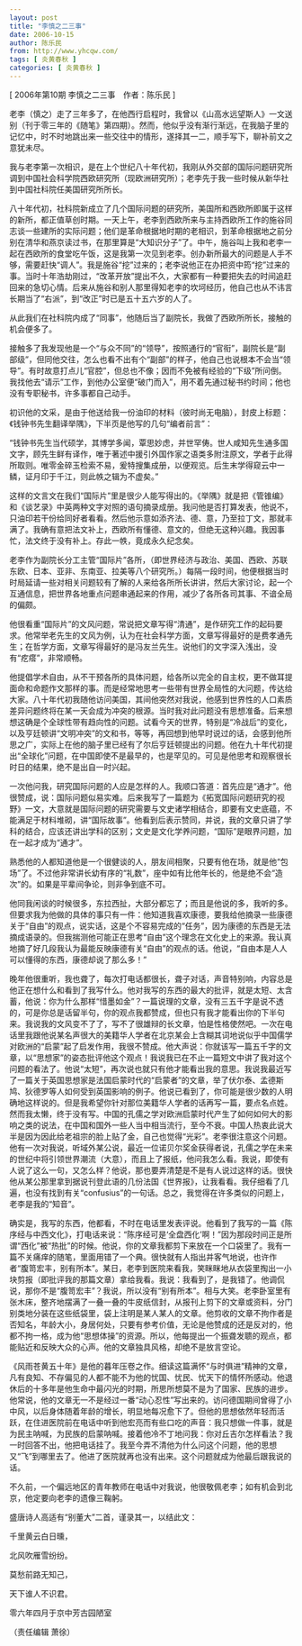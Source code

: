 ```yaml
---
layout: post
title: "李慎之二三事"
date: 2006-10-15
author: 陈乐民
from: http://www.yhcqw.com/
tags: [ 炎黄春秋 ]
categories: [ 炎黄春秋 ]
---
```



[ 2006年第10期 李慎之二三事　作者：陈乐民 ]


老李（慎之）走了三年多了，在他西行启程时，我曾以《山高水远望斯人》一文送别（刊于零三年的《随笔》第四期）。然而，他似乎没有渐行渐远，在我脑子里的记忆中，时不时地跳出来一些交往中的情形，遂择其一二，顺手写下，聊补前文之意犹未尽。


我与老李第一次相识，是在上个世纪八十年代初，我刚从外交部的国际问题研究所调到中国社会科学院西欧研究所（现欧洲研究所）；老李先于我一些时候从新华社到中国社科院任美国研究所所长。


八十年代初，社科院新成立了几个国际问题的研究所，美国所和西欧所即属于这样的新所，都正值草创时期。一天上午，老李到西欧所来与主持西欧所工作的施谷同志谈一些建所的实际问题；他们是革命根据地时期的老相识，到革命根据地之前分别在清华和燕京读过书，在那里算是“大知识分子”了。中午，施谷叫上我和老李一起在西欧所的食堂吃午饭，这是我第一次见到老李。创办新所最大的问题是人手不够，需要赶快“调人”。我是施谷“挖”过来的；老李说他正在办把资中筠“挖”过来的事。当时十年浩劫刚过，“改革开放”提出不久，大家都有一种要把失去的时间追赶回来的急切心情。后来从施谷和别人那里得知老李的坎坷经历，他自己也从不讳言长期当了“右派”，到“改正”时已是五十五六岁的人了。

从此我们在社科院内成了“同事”，他随后当了副院长，我做了西欧所所长，接触的机会便多了。


接触多了我发现他是一个“与众不同”的“领导”，按照通行的“官衔”，副院长是“副部级”，但同他交往，怎么也看不出有个“副部”的样子，他自己也说根本不会当“领导”。有时故意打点儿“官腔”，但总也不像；因而不免被有经验的“下级”所问倒。我找他去“请示”工作，到他办公室便“破门而入”，用不着先通过秘书约时间；他也没有专职秘书，许多事都自己动手。

初识他的文采，是由于他送给我一份油印的材料（彼时尚无电脑），封皮上标题：《钱钟书先生翻译举隅》，下半页是他写的几句“编者前言”：


“钱钟书先生当代硕学，其博学多闻，覃思妙虑，并世罕俦。世人咸知先生通多国文字，顾先生鲜有译作，唯于著述中援引外国作家之语类多附注原文，学者于此得所取则。唯零金碎玉检索不易，爰特搜集成册，以便观览。后生末学得窥云中一鳞，证月印于千江，则此帙之辑为不虚矣。”


这样的文言文在我们“国际片”里是很少人能写得出的。《举隅》就是把《管锥编》和《谈艺录》中英两种文字对照的语句摘录成册。我问他是否打算发表，他说不，只油印若干份给同好者看看。然后他示意如添齐法、德、意，乃至拉丁文，那就丰满了。我确有意把法文补上，西欧所有懂德、意文的，但绝无这种兴趣。我因事忙，法文终于没有补上。存此一帙，竟成永久纪念矣。


老李作为副院长分工主管“国际片”各所，（即世界经济与政治、美国、西欧、苏联东欧、日本、亚非、东南亚、拉美等八个研究所。）每隔一段时间，他便根据当时时局延请一些对相关问题较有了解的人来给各所所长讲讲，然后大家讨论，起一个互通信息，把世界各地重点问题串通起来的作用，减少了各所各司其事、不谙全局的偏颇。


他很看重“国际片”的文风问题，常说把文章写得“清通”，是作研究工作的起码要求。他常举老先生的文风为例，认为在社会科学方面，文章写得最好的是费孝通先生；在哲学方面，文章写得最好的是冯友兰先生。说他们的文字深入浅出，没有“疙瘩”，非常顺畅。


他提倡学术自由，从不干预各所的具体问题，给各所以完全的自主权，更不做耳提面命和命题作文那样的事。而是经常地思考一些带有世界全局性的大问题，传达给大家。八十年代初我随他访问美国，其间他突然对我说，他感到世界性的人口素质差异问题终将在某一天会成为冲突的根源。当时我对此问题没有思想准备。后来想想这确是个全球性带有趋向性的问题。试看今天的世界，特别是“冷战后”的变化，以及亨廷顿讲“文明冲突”的文和书，等等，再回想到他早时说过的话，会感到他所思之广，实际上在他的脑子里已经有了尔后亨廷顿提出的问题。他在九十年代初提出“全球化”问题，在中国即使不是最早的，也是罕见的。可见是他思考和观察很长时日的结果，绝不是出自一时兴起。


一次他问我，研究国际问题的人应是怎样的人。我顺口答道：首先应是“通才”。他很赞成，说：国际问题似易实难。后来我写了一篇题为《拓宽国际问题研究的视野》一文，大意就是国际问题的研究需要与文史诸学相结合，即要有文史底蕴，不能满足于材料堆砌，讲“国际故事”。他看到后表示赞同，并说，我的文章只讲了学科的结合，应该还讲出学科的区别；文史是文化学养问题，“国际”是眼界问题，加在一起才成为“通才”。


熟悉他的人都知道他是一个很健谈的人，朋友间相聚，只要有他在场，就是他“包场”了。不过他非常讲长幼有序的“礼数”，座中如有比他年长的，他是绝不会“造次”的。如果是平辈间争论，则非争到底不可。


他同我闲谈的时候很多，东拉西扯，大部分都忘了；而且是他说的多，我听的多。但要求我为他做的具体的事只有一件：他知道我喜欢康德，要我给他摘录一些康德关于“自由”的观点，说实话，这是个不容易完成的“任务”，因为康德的东西是无法摘成语录的。但我揣测他可能正在思考“自由”这个理念在文化史上的来源。我认真地摘了好几段我认为最能反映康德有关“自由”的观点的话。他说，“自由本是人人可以懂得的东西，康德却说了那么多！”


晚年他很重听，我也聋了，每次打电话都很长，聋子对话，声音特别响，内容总是他正在想什么和看到了我写什么。他对我写的东西的最大的批评，就是太短、太含蓄，他说：你为什么那样“惜墨如金”？一篇说理的文章，没有三五千字是说不透的，可是你总是话留半句，你的观点我都赞成，但也只有我才能看出你的下半句来。我说我的文风变不了了，写不了很雄辩的长文章，怕是性格使然吧。一次在电话里我跟他说某名声很大的美籍华人学者在北京某会上含糊其词地说似乎中国儒学对欧洲的“启蒙”起了启发作用，我很不赞成。他大声说：你就该写一篇五千字的文章，以“思想家”的姿态批评他这个观点！我说我已在不止一篇短文中讲了我对这个问题的看法了。他说“太短”，再次说也就只有他才能看出我的意思。我说我最近写了一篇关于英国思想家是法国启蒙时代的“启蒙者”的文章，举了伏尔泰、孟德斯鸠、狄德罗等人如何受到英国影响的例子。他说已看到了，你可能是很少数的人明确地这样说的。但是我希望你针对那位美籍华人学者的话再写一篇，要点名点姓。然而我太懒，终于没有写。中国的孔儒之学对欧洲启蒙时代产生了如何如何大的影响之类的说法，在中国和国外一些人当中相当流行，至今不衰。中国人热衷此说大半是因为因此给老祖宗的脸上贴了金，自己也觉得“光彩”。老李很注意这个问题。他有一次对我说，听域外某公说，最近一位诺贝尔奖金获得者说，孔儒之学在未来的世纪中将引领世界潮流（大意），而且上了报纸，他问我怎么看。我说，即使有人说了这么一句，又怎么样？他说，那也要弄清楚是不是有人说过这样的话。很快他从某公那里拿到据说刊登此语的几份法国《世界报》，让我看看。我仔细看了几遍，也没有找到有关“confusius”的一句话。总之，我觉得在许多类似的问题上，老李是我的“知音”。


确实是，我写的东西，他都看，不时在电话里发表评说。他看到了我写的一篇《陈序经与中西文化》，打电话来说：“陈序经可是‘全盘西化’啊！”因为那段时间正是所谓“西化”被“热批”的时候。他说，你的文章我都剪下来放在一个口袋里了。我有一篇不关痛痒的随笔，里面用错了一个典。很快就有人指出并客气地说，也许作者“腹笥宏丰，别有所本”。某日，老李到医院来看我，笑眯眯地从衣袋里掏出一小块剪报（即批评我的那篇文章）拿给我看。我说：我看到了，是我错了。他调侃说，那你不是“腹笥宏丰”？我说，所以没有“别有所本”。相与大笑。老李卧室里有张木床，整齐地摆满了一叠一叠的牛皮纸信封，从报刊上剪下的文章或资料，分门别类地分装在这些纸袋里，袋上注明是某人某人的文章。他剪收的文章不拘作者是否知名，年龄大小，身居何处，只要有参考价值，无论是他赞成的还是反对的，他都不拘一格，成为他“思想体操”的资源。所以，他每提出一个振聋发聩的观点，都能贴近和反映大众的心声。他的文章独具风格，却绝不是放言空论。


《风雨苍黄五十年》是他的暮年压卷之作。细读这篇满怀“与时俱进”精神的文章，凡有良知、不存偏见的人都不能不为他的忧国、忧民、忧天下的情怀所感动。他退休后的十多年是他生命中最闪光的时期，所思所想莫不是为了国家、民族的进步。他常说，他的文章无一不是经过一番“动心忍性”写出来的。访问德国期间曾得了小中风，以后身体随着年龄的增长，明显地每况愈下了。但他的思想依然年轻而活跃，在住进医院前在电话中听到他宏亮而有些口吃的声音：我只想做一件事，就是为民主呐喊，为民族的启蒙呐喊。接着他冷不丁地问我：你对丘吉尔怎样看法？我一时回答不出，他把电话挂了。我至今弄不清他为什么问这个问题，他的思想又“飞”到哪里去了。他进了医院就再也没有出来。这个问题就成为他最后跟我说的话。

不久前，一个偏远地区的青年教师在电话中对我说，他很敬佩老李；如有机会到北京，他定要向老李的遗像三鞠躬。

盛唐诗人高适有“别董大”二首，谨录其一，以结此文：

千里黄云白日曛，

北风吹雁雪纷纷。

莫愁前路无知己，

天下谁人不识君。

零六年四月于京中芳古园陋室

（责任编辑 萧徐）



